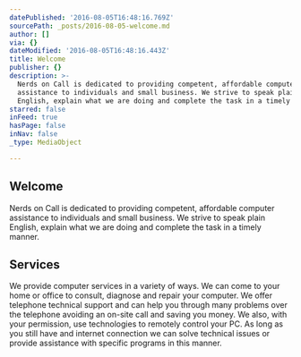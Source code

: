 ```yaml
---
datePublished: '2016-08-05T16:48:16.769Z'
sourcePath: _posts/2016-08-05-welcome.md
author: []
via: {}
dateModified: '2016-08-05T16:48:16.443Z'
title: Welcome
publisher: {}
description: >-
  Nerds on Call is dedicated to providing competent, affordable computer
  assistance to individuals and small business. We strive to speak plain
  English, explain what we are doing and complete the task in a timely manner.
starred: false
inFeed: true
hasPage: false
inNav: false
_type: MediaObject

---
```

## Welcome

Nerds on Call is dedicated to providing competent, affordable computer assistance to individuals and small business. We strive to speak plain English, explain what we are doing and complete the task in a timely manner.

## Services

We provide computer services in a variety of ways. We can come to your home or office to consult, diagnose and repair your computer. We offer telephone technical support and can help you through many problems over the telephone avoiding an on-site call and saving you money. We also, with your permission, use technologies to remotely control your PC. As long as you still have and internet connection we can solve technical issues or provide assistance with specific programs in this manner.